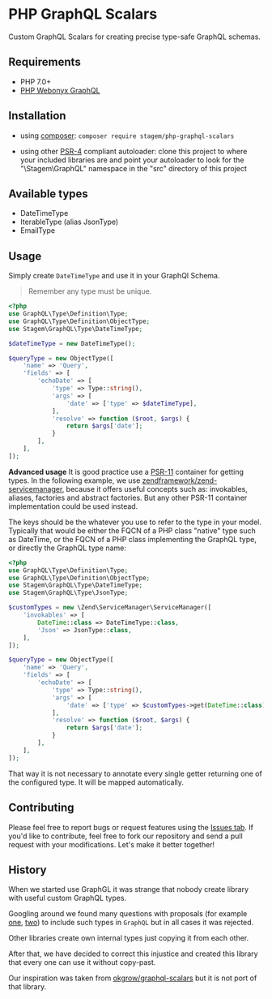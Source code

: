 PHP GraphQL Scalars
===========

Custom GraphQL Scalars for creating precise type-safe GraphQL schemas.


Requirements
------------

-   PHP 7.0+
-   [PHP Webonyx GraphQL](https://github.com/webonyx/graphql-php)


Installation
------------

-   using [composer](http://getcomposer.org): `composer require stagem/php-graphql-scalars`

-   using other [PSR-4](http://www.php-fig.org/psr/psr-4/) compliant autoloader:
    clone this project to where your included libraries are and point your autoloader to look for the 
    "\Stagem\GraphQL" namespace in the "src" directory of this project


Available types
------------

-   DateTimeType
-   IterableType (alias JsonType)
-   EmailType


Usage
-----

Simply create `DateTimeType` and use it in your GraphQl Schema.

> Remember any type must be unique.

```php
<?php
use GraphQL\Type\Definition\Type;
use GraphQL\Type\Definition\ObjectType;
use Stagem\GraphQL\Type\DateTimeType;

$dateTimeType = new DateTimeType();

$queryType = new ObjectType([
    'name' => 'Query',
    'fields' => [
        'echoDate' => [
            'type' => Type::string(),
            'args' => [
                'date' => ['type' => $dateTimeType],
            ],
            'resolve' => function ($root, $args) {
                return $args['date'];
            }
        ],
    ],
]);
```


**Advanced usage**
It is good practice use a [PSR-11](https://www.php-fig.org/psr/psr-11/) container for getting types.
In the following example, we use [zendframework/zend-servicemanager](https://github.com/zendframework/zend-servicemanager), 
because it offers useful concepts such as: invokables, aliases, factories and abstract factories. 
But any other PSR-11 container implementation could be used instead.

The keys should be the whatever you use to refer to the type in your model. 
Typically that would be either the FQCN of a PHP class "native" type such as DateTime, 
or the FQCN of a PHP class implementing the GraphQL type, 
or directly the GraphQL type name:

```php
<?php
use GraphQL\Type\Definition\Type;
use GraphQL\Type\Definition\ObjectType;
use Stagem\GraphQL\Type\DateTimeType;
use Stagem\GraphQL\Type\JsonType;

$customTypes = new \Zend\ServiceManager\ServiceManager([
    'invokables' => [
        DateTime::class => DateTimeType::class,
        'Json' => JsonType::class,
    ],
]);

$queryType = new ObjectType([
    'name' => 'Query',
    'fields' => [
        'echoDate' => [
            'type' => Type::string(),
            'args' => [
                'date' => ['type' => $customTypes->get(DateTime::class)],
            ],
            'resolve' => function ($root, $args) {
                return $args['date'];
            }
        ],
    ],
]);
```

That way it is not necessary to annotate every single getter returning one of the configured type. 
It will be mapped automatically.


Contributing
-----------

Please feel free to report bugs or request features using the [Issues tab](https://github.com/stagemteam/php-graphql-scalars/issues). 
If you'd like to contribute, feel free to fork our repository and send a pull request with your modifications. 
Let's make it better together!


History
-------

When we started use GraphGL it was strange that nobody create library with useful custom GraphQL types.

Googling around we found many questions with proposals (for example [one](https://github.com/webonyx/graphql-php/issues/129), [two](https://github.com/webonyx/graphql-php/issues/228))
to include such types in `GraphQL` but in all cases it was rejected.

Other libraries create own internal types just copying it from each other.

After that, we have decided to correct this injustice and created this library that every one can use it without copy-past.

Our inspiration was taken from [okgrow/graphql-scalars](https://github.com/okgrow/graphql-scalars) but it is not port
of that library.




